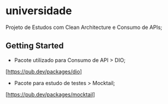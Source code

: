 # universidade

Projeto de Estudos com Clean Architecture e Consumo de APIs;


## Getting Started

- Pacote utilizado para Consumo de API > DIO;

[https://pub.dev/packages/dio]

- Pacote para estudo de testes > Mocktail;

[https://pub.dev/packages/mocktail]